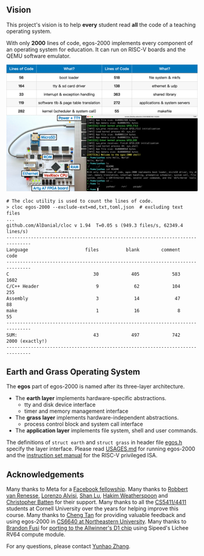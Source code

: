 ## Vision

This project's vision is to help **every** student read **all** the code of a teaching operating system.

With only **2000** lines of code, egos-2000 implements every component of an operating system for education. 
It can run on RISC-V boards and the QEMU software emulator.

![Fail to load an image of egos-2000.](tools/screenshots/egos-2000.jpg)

```shell
# The cloc utility is used to count the lines of code.
> cloc egos-2000 --exclude-ext=md,txt,toml,json  # excluding text files
...
github.com/AlDanial/cloc v 1.94  T=0.05 s (949.3 files/s, 62349.4 lines/s)
-------------------------------------------------------------------------------
Language                     files          blank        comment           code
-------------------------------------------------------------------------------
C                               30            405            583           1602
C/C++ Header                     9             62            104            255
Assembly                         3             14             47             88
make                             1             16              8             55
-------------------------------------------------------------------------------
SUM:                            43            497            742           2000 (exactly!)
-------------------------------------------------------------------------------
```

## Earth and Grass Operating System

The **egos** part of egos-2000 is named after its three-layer architecture.

* The **earth layer** implements hardware-specific abstractions.
    * tty and disk device interface
    * timer and memory management interface
* The **grass layer** implements hardware-independent abstractions.
    * process control block and system call interface
* The **application layer** implements file system, shell and user commands.

The definitions of `struct earth` and `struct grass` in header file [egos.h](library/egos.h) specify the layer interface.
Please read [USAGES.md](USAGES.md) for running egos-2000 and
the [instruction set manual](https://riscv.org/wp-content/uploads/2017/05/riscv-privileged-v1.10.pdf) for the RISC-V privileged ISA.

## Acknowledgements

Many thanks to Meta for a [Facebook fellowship](https://research.facebook.com/blog/2021/4/announcing-the-recipients-of-the-2021-facebook-fellowship-awards/).
Many thanks to [Robbert van Renesse](https://www.cs.cornell.edu/home/rvr/), [Lorenzo Alvisi](https://www.cs.cornell.edu/lorenzo/), [Shan Lu](https://people.cs.uchicago.edu/~shanlu/), [Hakim Weatherspoon](https://www.cs.cornell.edu/~hweather/) and [Christopher Batten](https://www.csl.cornell.edu/~cbatten/) for their support.
Many thanks to all the [CS5411/4411](https://www.cs.cornell.edu/courses/cs4411/2022fa/schedule/) students at Cornell University over the years for helping improve this course.
Many thanks to [Cheng Tan](https://naizhengtan.github.io/) for providing valuable feedback and using egos-2000 in [CS6640 at Northeastern University](https://naizhengtan.github.io/23fall/).
Many thanks to [Brandon Fusi](https://www.linkedin.com/in/brandon-cheo-fusi-b94b1a171/) for [porting to the Allwinner's D1 chip](https://github.com/cheofusi/egos-2000-d1) using Sipeed's Lichee RV64 compute module.

For any questions, please contact [Yunhao Zhang](https://dolobyte.net/).
